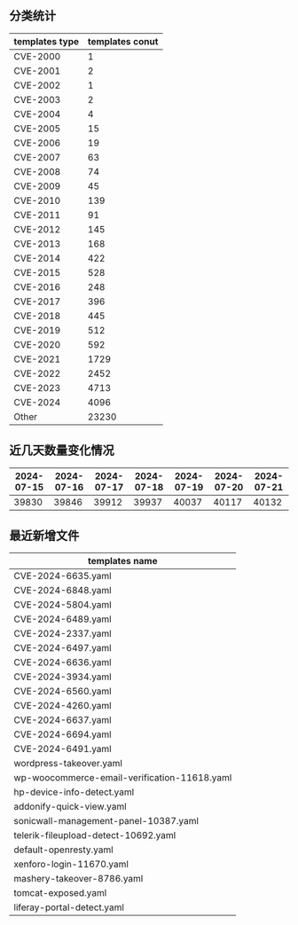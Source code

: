 ## 分类统计
| templates type | templates conut | 
| --- | --- |
| CVE-2000 | 1 |
| CVE-2001 | 2 |
| CVE-2002 | 1 |
| CVE-2003 | 2 |
| CVE-2004 | 4 |
| CVE-2005 | 15 |
| CVE-2006 | 19 |
| CVE-2007 | 63 |
| CVE-2008 | 74 |
| CVE-2009 | 45 |
| CVE-2010 | 139 |
| CVE-2011 | 91 |
| CVE-2012 | 145 |
| CVE-2013 | 168 |
| CVE-2014 | 422 |
| CVE-2015 | 528 |
| CVE-2016 | 248 |
| CVE-2017 | 396 |
| CVE-2018 | 445 |
| CVE-2019 | 512 |
| CVE-2020 | 592 |
| CVE-2021 | 1729 |
| CVE-2022 | 2452 |
| CVE-2023 | 4713 |
| CVE-2024 | 4096 |
| Other | 23230 |
## 近几天数量变化情况
|2024-07-15 | 2024-07-16 | 2024-07-17 | 2024-07-18 | 2024-07-19 | 2024-07-20 | 2024-07-21|
|--- | ------ | ------ | ------ | ------ | ------ | ---|
|39830 | 39846 | 39912 | 39937 | 40037 | 40117 | 40132|
## 最近新增文件
| templates name | 
| --- |
| CVE-2024-6635.yaml |
| CVE-2024-6848.yaml |
| CVE-2024-5804.yaml |
| CVE-2024-6489.yaml |
| CVE-2024-2337.yaml |
| CVE-2024-6497.yaml |
| CVE-2024-6636.yaml |
| CVE-2024-3934.yaml |
| CVE-2024-6560.yaml |
| CVE-2024-4260.yaml |
| CVE-2024-6637.yaml |
| CVE-2024-6694.yaml |
| CVE-2024-6491.yaml |
| wordpress-takeover.yaml |
| wp-woocommerce-email-verification-11618.yaml |
| hp-device-info-detect.yaml |
| addonify-quick-view.yaml |
| sonicwall-management-panel-10387.yaml |
| telerik-fileupload-detect-10692.yaml |
| default-openresty.yaml |
| xenforo-login-11670.yaml |
| mashery-takeover-8786.yaml |
| tomcat-exposed.yaml |
| liferay-portal-detect.yaml |
